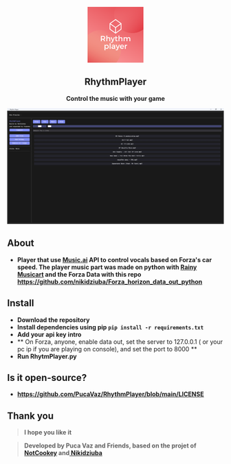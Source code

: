 <p align="center"><img src="https://github.com/PucaVaz/RhythmPlayer/blob/main/Logo.png" width="130px"></p>
<h2 align="center">RhythmPlayer</h2>
<p align="center"><b>Control the music with your game</b></p>
<kbd><img src="https://github.com/PucaVaz/RhythmPlayer/blob/main/printscreen.jpeg"></kbd>

## About
- **Player that use [Music.ai](music.ai) API to control vocals based on Forza's car speed. The player music part was made on python with [Rainy Musicart](https://github.com/NotCookey/Rainy) and the Forza Data with this repo
https://github.com/nikidziuba/Forza_horizon_data_out_python**

## Install
- **Download the repository**
- **Install dependencies using pip `pip install -r requirements.txt`**
- **Add your api key intro**
- ** On Forza, anyone, enable data out, set the server to 127.0.0.1 ( or your pc ip if you are playing on console), and set the port to 8000 **
- **Run RhytmPlayer.py**

## Is it open-source?
- **https://github.com/PucaVaz/RhythmPlayer/blob/main/LICENSE**

## Thank you
> **I hope you like it**

> **Developed by Puca Vaz and Friends, based on the projet of [NotCookey](https://github.com/NotCookey) and[ Nikidziuba](https://github.com/nikidziuba/Forza_horizon_data_out_python)**
